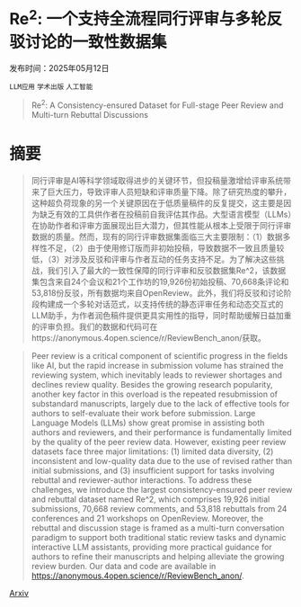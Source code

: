 # Re$^2$: 一个支持全流程同行评审与多轮反驳讨论的一致性数据集

发布时间：2025年05月12日

`LLM应用` `学术出版` `人工智能`

> Re$^2$: A Consistency-ensured Dataset for Full-stage Peer Review and Multi-turn Rebuttal Discussions

# 摘要

> 同行评审是AI等科学领域取得进步的关键环节，但投稿量激增给评审系统带来了巨大压力，导致评审人员短缺和评审质量下降。除了研究热度的攀升，这种超负荷现象的另一个关键原因在于低质量稿件的反复提交，这主要是因为缺乏有效的工具供作者在投稿前自我评估其作品。大型语言模型（LLMs）在协助作者和评审方面展现出巨大潜力，但其性能从根本上受限于同行评审数据的质量。然而，现有的同行评审数据集面临三大主要限制：（1）数据多样性不足，（2）由于使用修订版而非初始投稿，导致数据不一致且质量较低，（3）对涉及反驳和评审与作者互动的任务支持不足。为了解决这些挑战，我们引入了最大的一致性保障的同行评审和反驳数据集Re^2，该数据集包含来自24个会议和21个工作坊的19,926份初始投稿、70,668条评论和53,818份反驳，所有数据均来自OpenReview。此外，我们将反驳和讨论阶段构建成一个多轮对话范式，以支持传统的静态评审任务和动态交互式的LLM助手，为作者润色稿件提供更具实用性的指导，同时帮助缓解日益加重的评审负担。我们的数据和代码可在https://anonymous.4open.science/r/ReviewBench_anon/获取。

> Peer review is a critical component of scientific progress in the fields like AI, but the rapid increase in submission volume has strained the reviewing system, which inevitably leads to reviewer shortages and declines review quality. Besides the growing research popularity, another key factor in this overload is the repeated resubmission of substandard manuscripts, largely due to the lack of effective tools for authors to self-evaluate their work before submission. Large Language Models (LLMs) show great promise in assisting both authors and reviewers, and their performance is fundamentally limited by the quality of the peer review data. However, existing peer review datasets face three major limitations: (1) limited data diversity, (2) inconsistent and low-quality data due to the use of revised rather than initial submissions, and (3) insufficient support for tasks involving rebuttal and reviewer-author interactions. To address these challenges, we introduce the largest consistency-ensured peer review and rebuttal dataset named Re^2, which comprises 19,926 initial submissions, 70,668 review comments, and 53,818 rebuttals from 24 conferences and 21 workshops on OpenReview. Moreover, the rebuttal and discussion stage is framed as a multi-turn conversation paradigm to support both traditional static review tasks and dynamic interactive LLM assistants, providing more practical guidance for authors to refine their manuscripts and helping alleviate the growing review burden. Our data and code are available in https://anonymous.4open.science/r/ReviewBench_anon/.

[Arxiv](https://arxiv.org/abs/2505.07920)